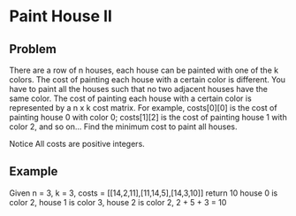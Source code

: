 Paint House II
===

## Problem

There are a row of n houses, each house can be painted with one of the k colors. The cost of painting each house with a certain color is different. You have to paint all the houses such that no two adjacent houses have the same color.
The cost of painting each house with a certain color is represented by a n x k cost matrix. For example, costs[0][0] is the cost of painting house 0 with color 0; costs[1][2] is the cost of painting house 1 with color 2, and so on... Find the minimum cost to paint all houses.

 Notice
All costs are positive integers.



## Example

Given n = 3, k = 3, costs = [[14,2,11],[11,14,5],[14,3,10]] return 10
house 0 is color 2, house 1 is color 3, house 2 is color 2, 2 + 5 + 3 = 10